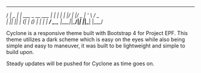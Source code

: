    ____           _                  
  / ___|   _  ___| | ___  _ __   ___ 
 | |  | | | |/ __| |/ _ \| '_ \ / _ \
 | |__| |_| | (__| | (_) | | | |  __/
  \____\__, |\___|_|\___/|_| |_|\___|
       |___/            
       
Cyclone is a responsive theme built with Bootstrap 4 for Project EPF. This theme utilizes a dark scheme which is easy on the eyes while also being simple and easy to maneuver,
it was built to be lightweight and simple to build upon.

Steady updates will be pushed for Cyclone as time goes on.
